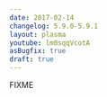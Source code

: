 ```yaml
---
date: 2017-02-14
changelog: 5.9.0-5.9.1
layout: plasma
youtube: lm0sqqVcotA
asBugfix: true
draft: true
---
```


FIXME
